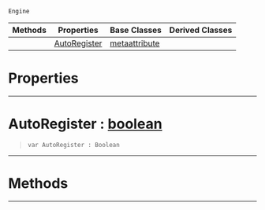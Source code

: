  `Engine`

|Methods|Properties|Base Classes|Derived Classes|
|---|---|---|---|
| |[ AutoRegister](https://github.com/zeroengineteam/ZeroDocs/blob/master/code_reference/class_reference/metaeditorscriptobject.markdown#autoregister-zero-engine)|[metaattribute](https://github.com/zeroengineteam/ZeroDocs/blob/master/code_reference/class_reference/metaattribute.markdown)| |


 #  Properties


---  
 #  AutoRegister : [boolean](https://github.com/zeroengineteam/ZeroDocs/blob/master/code_reference/nada_base_types/boolean.markdown)

> 
> ``` lang=cpp, name=Nada
> var AutoRegister : Boolean


---  
 #  Methods


---  
 

 